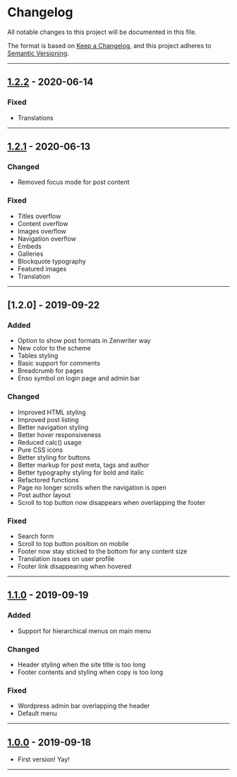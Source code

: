 # Changelog

All notable changes to this project will be documented in this file.

The format is based on [Keep a Changelog](https://keepachangelog.com/en/1.0.0/),
and this project adheres to [Semantic Versioning](https://semver.org/spec/v2.0.0.html).

---

## [1.2.2] - 2020-06-14

### Fixed
- Translations

---

## [1.2.1] - 2020-06-13

### Changed
- Removed focus mode for post content

### Fixed
- Titles overflow
- Content overflow
- Images overflow
- Navigation overflow
- Embeds
- Galleries
- Blockquote typography
- Featured images
- Translation

---

## [1.2.0] - 2019-09-22

### Added
- Option to show post formats in Zenwriter way
- New color to the scheme
- Tables styling
- Basic support for comments
- Breadcrumb for pages
- Enso symbol on login page and admin bar

### Changed
- Improved HTML styling
- Improved post listing
- Better navigation styling
- Better hover responsiveness
- Reduced calc() usage
- Pure CSS icons
- Better styling for buttons
- Better markup for post meta, tags and author
- Better typography styling for bold and italic
- Refactored functions
- Page no longer scrolls when the navigation is open
- Post author layout
- Scroll to top button now disappears when overlapping the footer

### Fixed
- Search form
- Scroll to top button position on mobile
- Footer now stay sticked to the bottom for any content size
- Translation issues on user profile
- Footer link disappearing when hovered

---

## [1.1.0] - 2019-09-19

### Added
- Support for hierarchical menus on main menu

### Changed
- Header styling when the site title is too long
- Footer contents and styling when copy is too long

### Fixed
- Wordpress admin bar overlapping the header
- Default menu

---

## [1.0.0] - 2019-09-18

- First version! Yay!

---

[Unreleased]: https://github.com/ramonkcom/zenwriter/compare/v1.2.3...HEAD
[1.2.2]: https://github.com/ramonkcom/zenwriter/compare/v1.2.1...1.2.2
[1.2.1]: https://github.com/ramonkcom/zenwriter/compare/v1.1.0...1.2.1
[1.1.0]: https://github.com/ramonkcom/zenwriter/compare/v1.0.0...v1.1.0
[1.0.0]: https://github.com/ramonkcom/zenwriter/releases/tag/v1.0.0